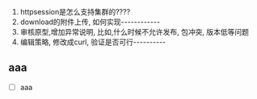 1. httpsession是怎么支持集群的????
2. download的附件上传, 如何实现------------
3. 审核原型,增加异常说明, 比如,什么时候不允许发布, 包冲突, 版本低等问题
4. 编辑策略, 修改成curl, 验证是否可行----------
## aaa
- [ ] aaa